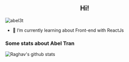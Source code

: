<h2 align="Center">  Hi!</h3>
<p align="left"> <img src="https://komarev.com/ghpvc/?username=abel3t" alt="abel3t" /> </p>

- 🌱 I’m currently learning about Front-end with ReactJs

### Some stats about Abel Tran
<img alt="Raghav's github stats" src="https://github-readme-stats.vercel.app/api?username=abel3t&&show_icons=true&title_color=ffffff&icon_color=bb2acf&text_color=daf7dc&bg_color=151515" >
